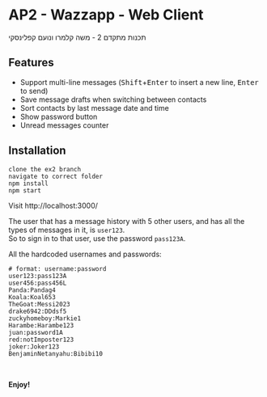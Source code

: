 # AP2 - Wazzapp - Web Client

תכנות מתקדם 2 - משה קלמרו ונועם קפלינסקי

## Features
- Support multi-line messages (<kbd>Shift</kbd>+<kbd>Enter</kbd> to insert a new line, <kbd>Enter</kbd> to send)
- Save message drafts when switching between contacts
- Sort contacts by last message date and time
- Show password button
- Unread messages counter

## Installation
```shell
clone the ex2 branch
navigate to correct folder
npm install
npm start
```
Visit http://localhost:3000/

The user that has a message history with 5 other users, and has all the types of messages in it, is `user123`.\
So to sign in to that user, use the password `pass123A`.


All the hardcoded usernames and passwords:
```shell
# format: username:password
user123:pass123A
user456:pass456L
Panda:Pandag4
Koala:Koal653
TheGoat:Messi2023
drake6942:DDdsf5
zuckyhomeboy:Markie1
Harambe:Harambe123
juan:password1A
red:notImposter123
joker:Joker123
BenjaminNetanyahu:Bibibi10
```
<br>

**Enjoy!**
